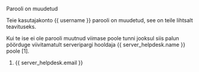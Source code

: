 Parooli on muudetud

Teie kasutajakonto {{ username }} parooli on muudetud, see on teile lihtsalt teavituseks.

Kui te ise ei ole parooli muutnud viimase poole tunni jooksul siis palun pöörduge viivitamatult serveripargi hooldaja {{ server_helpdesk.name }} poole [1].

1. {{ server_helpdesk.email }}
